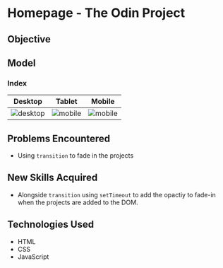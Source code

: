 # Homepage - The Odin Project

## Objective


## Model 
### Index
|  Desktop    | Tablet    | Mobile    |
|-------------|-----------|-----------|
| ![desktop]()|![mobile]()|![mobile]()|


## Problems Encountered
- Using `transition` to fade in the projects

## New Skills Acquired
- Alongside `transition` using `setTimeout` to add the opactiy to fade-in when the projects are added to the DOM.


## Technologies Used
- HTML
- CSS
- JavaScript

